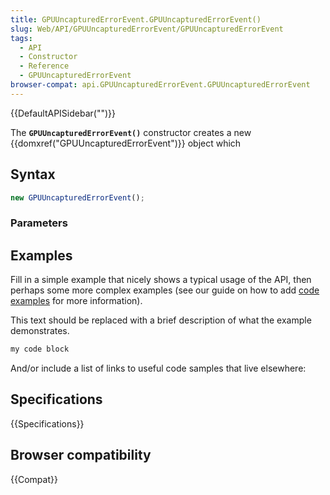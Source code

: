 ```yaml
---
title: GPUUncapturedErrorEvent.GPUUncapturedErrorEvent()
slug: Web/API/GPUUncapturedErrorEvent/GPUUncapturedErrorEvent
tags:
  - API
  - Constructor
  - Reference
  - GPUUncapturedErrorEvent
browser-compat: api.GPUUncapturedErrorEvent.GPUUncapturedErrorEvent
---
```

{{DefaultAPISidebar("")}}

The **`GPUUncapturedErrorEvent()`** constructor creates a new {{domxref("GPUUncapturedErrorEvent")}} object which 

## Syntax

```js
new GPUUncapturedErrorEvent();
```

### Parameters



## Examples

Fill in a simple example that nicely shows a typical usage of the API, then perhaps some more complex examples (see our guide on how to add [code examples](/en-US/docs/MDN/Contribute/Structures/Code_examples) for more information).

This text should be replaced with a brief description of what the example demonstrates.

```js
my code block
```

And/or include a list of links to useful code samples that live elsewhere:

## Specifications

{{Specifications}}

## Browser compatibility

{{Compat}}

